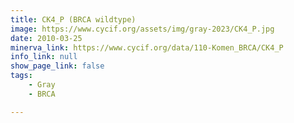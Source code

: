```yaml
---
title: CK4_P (BRCA wildtype)
image: https://www.cycif.org/assets/img/gray-2023/CK4_P.jpg
date: 2010-03-25
minerva_link: https://www.cycif.org/data/110-Komen_BRCA/CK4_P
info_link: null
show_page_link: false
tags:
    - Gray
    - BRCA

---
```

